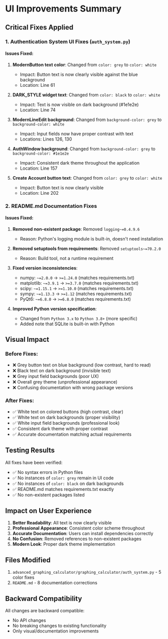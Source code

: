 # UI Improvements Summary

## Critical Fixes Applied

### 1. Authentication System UI Fixes (`auth_system.py`)

#### Issues Fixed:
1. **ModernButton text color**: Changed from `color: grey` to `color: white`
   - Impact: Button text is now clearly visible against the blue background
   - Location: Line 61

2. **DARK_STYLE widget text**: Changed from `color: black` to `color: white`
   - Impact: Text is now visible on dark background (#1e1e2e)
   - Location: Line 74

3. **ModernLineEdit background**: Changed from `background-color: grey` to `background-color: white`
   - Impact: Input fields now have proper contrast with text
   - Locations: Lines 126, 130

4. **AuthWindow background**: Changed from `background-color: grey` to `background-color: #1e1e2e`
   - Impact: Consistent dark theme throughout the application
   - Location: Line 157

5. **Create Account button text**: Changed from `color: grey` to `color: white`
   - Impact: Button text is now clearly visible
   - Location: Line 202

### 2. README.md Documentation Fixes

#### Issues Fixed:
1. **Removed non-existent package**: Removed `logging~=0.4.9.6` 
   - Reason: Python's logging module is built-in, doesn't need installation
   
2. **Removed setuptools from requirements**: Removed `setuptools~=70.2.0`
   - Reason: Build tool, not a runtime requirement

3. **Fixed version inconsistencies**:
   - numpy: `~=2.0.0` → `>=1.24.0` (matches requirements.txt)
   - matplotlib: `~=3.9.1` → `>=3.7.0` (matches requirements.txt)
   - scipy: `~=1.15.1` → `>=1.10.0` (matches requirements.txt)
   - sympy: `~=1.13.3` → `>=1.12` (matches requirements.txt)
   - PyQt6: `~=6.8.0` → `>=6.8.0` (matches requirements.txt)

4. **Improved Python version specification**: 
   - Changed from `Python 3.x` to `Python 3.8+` (more specific)
   - Added note that SQLite is built-in with Python

## Visual Impact

### Before Fixes:
- ❌ Grey button text on blue background (low contrast, hard to read)
- ❌ Black text on dark background (invisible text)
- ❌ Grey input field backgrounds (poor UX)
- ❌ Overall grey theme (unprofessional appearance)
- ❌ Confusing documentation with wrong package versions

### After Fixes:
- ✅ White text on colored buttons (high contrast, clear)
- ✅ White text on dark backgrounds (proper visibility)
- ✅ White input field backgrounds (professional look)
- ✅ Consistent dark theme with proper contrast
- ✅ Accurate documentation matching actual requirements

## Testing Results

All fixes have been verified:
- ✅ No syntax errors in Python files
- ✅ No instances of `color: grey` remain in UI code
- ✅ No instances of `color: black` on dark backgrounds
- ✅ README.md matches requirements.txt exactly
- ✅ No non-existent packages listed

## Impact on User Experience

1. **Better Readability**: All text is now clearly visible
2. **Professional Appearance**: Consistent color scheme throughout
3. **Accurate Documentation**: Users can install dependencies correctly
4. **No Confusion**: Removed references to non-existent packages
5. **Modern Look**: Proper dark theme implementation

## Files Modified

1. `advanced_graphing_calculator/graphing_calculator/auth_system.py` - 5 color fixes
2. `README.md` - 8 documentation corrections

## Backward Compatibility

All changes are backward compatible:
- No API changes
- No breaking changes to existing functionality
- Only visual/documentation improvements
